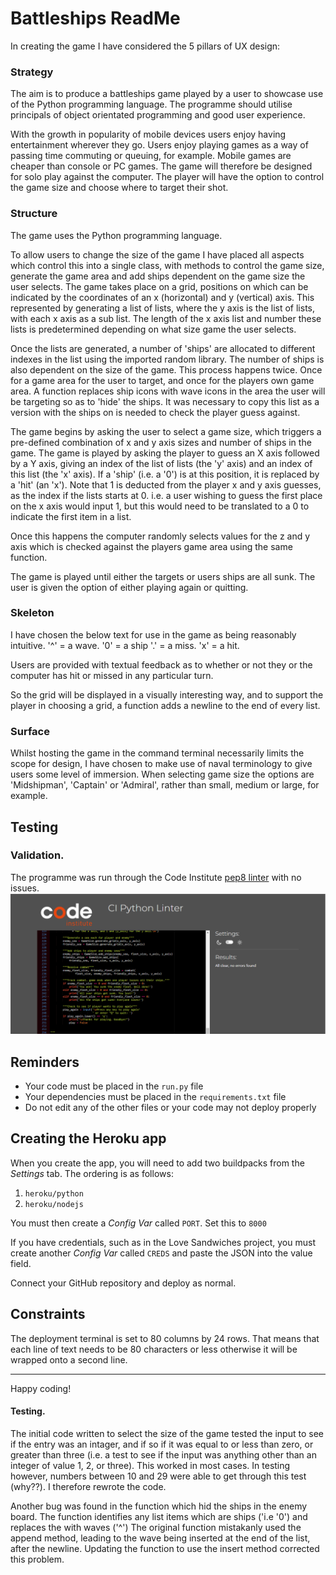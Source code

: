 # Battleships ReadMe

In creating the game I have considered the 5 pillars of UX design:

### Strategy
The aim is to produce a battleships game played by a user to showcase use of the Python programming language. The programme should utilise principals of object orientated programming and good user experience.

With the growth in popularity of mobile devices users enjoy having entertainment wherever they go. Users enjoy playing games as a way of passing time commuting or queuing, for example. Mobile games are cheaper than console or PC games. The game will therefore be designed for solo play against the computer. The player will have the option to control the game size and choose where to target their shot.

### Structure
The game uses the Python programming language.

To allow users to change the size of the game I have placed all aspects which control this into a single class, with methods to control the game size, generate the game area and add ships dependent on the game size the user selects. The game takes place on a grid, positions on which can be indicated by the coordinates of an x (horizontal) and y (vertical) axis. This represented by generating a list of lists, where the y axis is the list of lists, with each x axis as a sub list. The length of the x axis list and number these lists is predetermined depending on what size game the user selects.

Once the lists are generated, a number of 'ships'  are allocated to different indexes in the list using the imported random library. The number of ships is also dependent on the size of the game.
This process happens twice. Once for a game area for the user to target, and once for the players own game area. A function replaces ship icons with wave icons in the area the user will be targeting so as to 'hide' the ships. It was necessary to copy this list as a version with the ships on is needed to check the player guess against.

The game begins by asking the user to select a game size, which triggers a pre-defined combination of x and y axis sizes and number of ships in the game. The game is played by asking the player to guess an X axis followed by a Y axis, giving an index of the list of lists (the 'y' axis) and an index of this list (the 'x' axis). If a 'ship' (i.e. a '0') is at this position, it is replaced by a 'hit' (an 'x'). Note that 1 is deducted from the player x and y axis guesses, as the index if the lists starts at 0. i.e. a user wishing to guess the first place on the x axis would input 1, but this would need to be translated to a 0 to indicate the first item in a list.

Once this happens the computer randomly selects values for the z and y axis which is checked against the players game area using the same function.

The game is played until either the targets or users ships are all sunk. The user is given the option of either playing again or quitting.

### Skeleton
I have chosen the below text for use in the game as being reasonably intuitive.
'^' = a wave.
'0' = a ship
'.' = a miss.
'x' = a hit.

Users are provided with textual feedback as to whether or not they or the computer has hit or missed in any particular turn.

So the grid will be displayed in a visually interesting way, and to support the player in choosing a grid, a function adds a newline to the end of every list.

### Surface
Whilst hosting the game in the command terminal necessarily limits the scope for design, I have chosen to make use of naval terminology to give users some level of immersion. When selecting game size the options are 'Midshipman', 'Captain' or 'Admiral', rather than small, medium or large, for example.


## Testing
### Validation.
The programme was run through the Code Institute [pep8 linter]('https://pep8ci.herokuapp.com/') with no issues.
![pep8 validation](assets/images/pep8civalidation.png)




## Reminders

- Your code must be placed in the `run.py` file
- Your dependencies must be placed in the `requirements.txt` file
- Do not edit any of the other files or your code may not deploy properly

## Creating the Heroku app

When you create the app, you will need to add two buildpacks from the _Settings_ tab. The ordering is as follows:

1. `heroku/python`
2. `heroku/nodejs`

You must then create a _Config Var_ called `PORT`. Set this to `8000`

If you have credentials, such as in the Love Sandwiches project, you must create another _Config Var_ called `CREDS` and paste the JSON into the value field.

Connect your GitHub repository and deploy as normal.

## Constraints

The deployment terminal is set to 80 columns by 24 rows. That means that each line of text needs to be 80 characters or less otherwise it will be wrapped onto a second line.

---

Happy coding!



#### Testing. 
The initial code written to select the size of the game tested the input to see if the entry was an intager, and if so if it was equal to or less than zero, or greater than three (i.e. a test to see if the input was anything other than an integer of value 1, 2, or three). This worked in most cases. In testing however, numbers between 10 and 29 were able to get through this test (why??). I therefore rewrote the code.

Another bug was found in the function which hid the ships in the enemy board. The function identifies any list items which are ships ('i.e '0') and replaces the with waves ('^') The original function mistakanly used the append method, leading to the wave being inserted at the end of the list, after the newline. Updating the function to use the insert method corrected this problem.